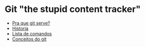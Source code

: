 Git "the stupid content tracker"
================================

 - [Pra que git serve?](pra-que-serve.md)
 - [Historia](historia.md)
 - [Lista de comandos](comandos.md)
 - [Conceitos do git](conceitos.md)

